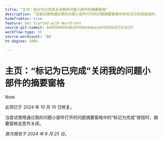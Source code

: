 ```yaml
---
title: “主页：标记为已完成关闭我的问题小部件的摘要窗格”
description: “当尝试使用通过我的问题小部件打开的问题摘要窗格中的标记为完成按钮时，摘要窗格会意外关闭。”
hidefromtoc: true
feature: Get Started with Workfront
source-git-commit: 8e095890454b39f046eb8ea2ee9505bdf25c8237
workflow-type: ht
source-wordcount: '88'
ht-degree: 100%

---
```



# 主页：“标记为已完成”关闭我的问题小部件的摘要窗格

>[!NOTE]
>
>此项已于 2024 年 10 月 10 日修复。

当尝试使用通过我的问题小部件打开的问题摘要窗格中的“标记为完成”按钮时，摘要窗格会意外关闭。

_首次报告于 2024 年 9 月 25 日。_
